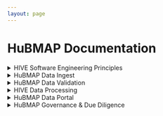 ```yaml
---
layout: page
---
```


# HuBMAP Documentation

<details>
<summary>HIVE Software Engineering Principles</summary>
<ul>
    <li>Our software development teams use a multi-institutional Agile Scrum approach to create HuBMAP technologies deployed using <a href="https://portal.hubmapconsortium.org/docs/infrastructure">microservices in a hybrid cloud</a>. We run daily distributed stand-ups and two week sprint cycles. This enables continuous new deployments of features and enhancements under permissive open source licenses.</li>
    <li>The HuBMAP Portal principally utilizes the following core technologies, frameworks, and languages: Globus (identity federation, data flow), Python (APIs), Javascript (UI), Neo4j (graph databases), Docker (container per micro service), and Airflow (workflows), among others. Core storage and other high performance services run locally at Pittsburgh Supercomputing Center whereas high availability services run on Amazon Web Services.</li> 
    <li>Software issues, enhancement, and feature requests are tracked using a <a href="https://github.com/hubmapconsortium/portal-ui/issues">GitHub issues board</a> that is populated directly by developers and by user feedback via the help desk.</li>
    <li>HuBMAP technology documentation resides in the <a href="https://portal.hubmapconsortium.org/docs">Portal documentation area</a> as well as within <a href="https://github.com/hubmapconsortium/">HuBMAP GitHub repositories</a>. Other locations include our <a href="https://portal.hubmapconsortium.org/docs/apis">API</a> viewable on <a href="https://smart-api.info/ui/0065e419668f3336a40d1f5ab89c6ba3">SmartAPI</a>. We manage our <a href="https://github.com/hubmapconsortium/portal-docs">documentation using markdown</a>.</li>
    <li>HuBMAP technologies use a <a href="https://portal.hubmapconsortium.org/docs/infrastructure">microservices architecture</a> and is driven by the <a href="https://github.com/hubmapconsortium/gateway#readme">API Gateway</a>, <a href="https://github.com/hubmapconsortium/entity-api#readme">Provenance services</a>, and Pipeline Container Orchestration.</li>
    <li>We maintain dev, test, and production instances of most HuBMAP systems. In some areas we use continuous integration with <a href="https://travis-ci.org/">Travis CI</a> or <a href="https://docs.github.com/en/actions/guides/about-continuous-integration">GitHub CI</a></li>
</ul>
</details>

<details>
<summary>HuBMAP Data Ingest</summary>
<ul>    
    <li>HuBMAP HIVE is responsible for producing and managing data ingest processes and associated software in collaboration with the Data Providers. HuBMAP Data Providers are responsible for producing data and metadata in collaboration with the HIVE. These processes are rapidly evolving into scalable pipelines.</li>
    <li>The core ingest software and UI includes: the <a href="https://github.com/hubmapconsortium/ingest-ui#readme">Data ingest tool</a> (data & metadata, sample, assay, antibody report, contributor upload), <a href="https://github.com/hubmapconsortium/manual-data-ingest">Manual dataset ingest utilities</a>, <a href="https://github.com/hubmapconsortium/airflow#readme">Workflow management</a> + <a href="https://github.com/hubmapconsortium/cwltool">Common Workflow Language</a> tool, individual data pipelines, <a href="https://hubmapconsortium.github.io/ccf/">common coordinate framework / spatial registration via RUI</a>, with Federated identity management and <a href="https://docs.globus.org/">file transfer via Globus</a>.</li>
    <li>HuBMAP metadata is ingested into a Dockerized <a href="https://github.com/hubmapconsortium/neo4j-docker#readme">Neo4j graph database for Provenance</a> as well as various function-specific relational and no-sql databases.</li>
    <li>Data providers submit data using a combination of web registration forms, tools noted above, and registration of experimental and sample protocols at <a href="https://www.protocols.io/workspaces/human-biomolecular-atlas-program-hubmap-method-development">Protocols.io</a>. Metadata is submitted through the ingest process as <a href="https://github.com/hubmapconsortium/ingest-validation-tools">Tab separated value (.TSV) files</a> containing sample, assay, antibody, and contributor metadata that meets HuBMAP specifications.</li>
    <li>The <a href="https://github.com/hubmapconsortium/UUID-api#readme">UUID API</a> forms the basis of ID generation. Data providers use the <a href="https://ingest.hubmapconsortium.org/">Tissue & donor registration tool</a> to generate donor, organ, tissue sample (including spatial data), and dataset-specific identifiers that are interlinked and displayed on the Portal.</li>
    <li>We accept Donor data on a HIPAA conforming Globus site and de-identify Donor data using <a href="http://rio.pitt.edu/services">professional de-identification services</a> via manual abstraction from organ procurement organizations, DICOM data, electronic health record and other tabular data, as available.</li>
    <li>Our antibody validation database and query system (pending release) includes antibody validations done by RRID by assay by organ. For individual datasets data contributors will include the RRID (and related information) for each imaging channel in antibody tab separated values files enabling linkage of submitted antibodies & their validation reports.</li>
    <li>Each HuBMAP collection, ASCT+B table, and reference object receives its own Digital Object Identifier (DOI) using <a href="https://search.datacite.org/works?query=HuBMAP">HuBMAP’s DOI registration service</a>. Each dataset will have its HuBMAP DOI soon. We produce protocol DOIs via protocols.io and standard publication DOIs via <a href="https://scholar.google.com/citations?user=CtGSN80AAAAJ">HuBMAP Publications</a>.</li>
    <li>The <a href="https://hubmapconsortium.github.io/ccf-ui/rui/">CCF RUI (Registration User Interface)</a> is a tool that supports the registration of a three-dimensional (3D) tissue block within a 3D reference organ. The registration data is used in current versions of the Common Coordinate Framework (CCF, see <a href="https://docs.google.com/document/d/11jKl__ltdDO3PBMHgHpZnIcZTNuxGUpX_94l6CtTP2I/edit?usp=sharing">CCF RUI SOP</a>, <a href="https://github.com/hubmapconsortium/ccf-ui">CCF RUI GitHub repository</a>, <a href="https://www.youtube.com/watch?v=142hGer4xvU">RUI Demo</a>) and the CCF Exploration User Interface (EUI) developed within HuBMAP. The RUI currently supports 11 organs, written in TypeScript using libraries such as: Angular 11, Deck.gl, NGXS, Angular Material, and N3.js.</li>
    <li>We will also associate ontologies for <a href="https://hubmapconsortium.github.io/ccf/">reference organs, anatomical structures, cell types, and biomarkers</a> using <a href="https://github.com/hubmapconsortium/ccf-3d-reference-object-library#readme">CCF reference objects</a>, <a href="https://hubmapconsortium.github.io/ccf-asct-reporter/">ASCT+B tables</a>, and <a href="https://azimuth.hubmapconsortium.org/">Azimuth reference objects</a> with the data ingest items.</li>
</ul>
</details>

<details>
<summary>HuBMAP Data Validation</summary>
<ul>
    <li>HuBMAP Data Validation is a continuously improving process that starts with defining QC/QA standards and establishing definitions for donor, sample and assay metadata. Standards, definitions, metadata schema and data directory schema are created by teams under the Data Coordination Working Group. Metadata schemas are available <a href="https://hubmapconsortium.github.io/ingest-validation-tools/">here</a>, along with Excel templates with dropdowns for data entry.</li>
    <li>Data providers format their data and metadata files according to the metadata and data directory schema specifications for each assay type. Required formats for metadata field input are described in the <a href="https://hubmapconsortium.github.io/ingest-validation-tools/">Github page for each assay-specific metadata schema</a>. Data providers also include the required QA/QC assessments of their data as components of the submission.</li>
    <li>Data providers receive registration and validation guidance using <a href="https://docs.google.com/document/d/1KR2TC2y-NIjbBRHTu0giSZATMUfPKxN_/edit">HuBMAP’s data submission guide (currently v1.0)</a> as well as <a href="https://github.com/hubmapconsortium/ingest-validation-tools">Ingest tool documentation</a>.</li>
    <li><a href="https://github.com/hubmapconsortium/ingest-validation-tools#readme">HuBMAP validation tools</a> written in Python ensure data submissions conform to HuBMAP standards which are shared and documented for data providers to use to run many of HuBMAP’s checks on their own prior to submission. Other services include <a href="https://github.com/hubmapconsortium/tableschema-to-template#readme">Metadata submission conversion</a>, <a href="https://github.com/hubmapconsortium/ingest-validation-tests#readme">ingest validation</a> and base checks (checksum, file type, etc.) as well as <a href="https://portal.hubmapconsortium.org/docs/assays">assay-specific checks</a>.</li>  
    <li>HuBMAP staff conduct 178 (and growing) automated and manual QA/QC checks as part of the data submission & publication process. Manual validation steps are being automated as development capacity allows.</li>
    <li>Prior to publication, each dataset is formally approved by the data-providing institution and one or more HIVE members. Data providers must also confirm the quality of spatial and semantic metadata using the <a href="https://portal.hubmapconsortium.org/ccf-eui">CCF EUI</a>.</li>
</ul>
</details>

<details>
<summary>HIVE Data Processing</summary>
<ul>    
    <li>he following HuBMAP <a href="https://portal.hubmapconsortium.org/docs/pipelines">pipelines</a> are run by the HIVE on data from the Data Providers with their assent to gain maximum consistency and usability of final published datasets produced by HuBMAP: <a href="https://github.com/hubmapconsortium/codex-pipeline#readme">CODEX (Cytokit + SPRM)</a>, <a href="https://github.com/hubmapconsortium/example-pipeline">“Example Pipeline”</a>, <a href="https://github.com/hubmapconsortium/ims-mxif-pipeline#readme">Imaging Mass Spectrometry & MxIF</a>, <a href="https://github.com/hubmapconsortium/sc-atac-seq-pipeline#readme">sc/snATAC-seq</a> (SnapTools, SnapATAC, and chromVAR), <a href="https://github.com/hubmapconsortium/salmon-rnaseq/blob/master/README.rst">sc/snRNA-seq</a> (Salmon, Scanpy, scVelo), <a href="https://github.com/hubmapconsortium/sprm#readme">SPRM</a> (Imaging pipeline), Spatial Transcriptomics (Starfish).</li>
    <li>Pipelines are Dockerized by HIVE or data providers and verified by HIVE and integrated with the other portal components, including these general pipeline tools:<a href="https://github.com/hubmapconsortium/ingest-pipeline#readme">Data ingest pipeline</a>, <a href="https://github.com/hubmapconsortium/cross-dataset-common#readme">Mixed datatype pipeline tools</a>, <a href="https://github.com/hubmapconsortium/ome-tiff-pyramid">OME.TIFF Pyramid</a>, Pipeline visualization (CWL), <a href="https://github.com/hubmapconsortium/pipeline-release-mgmt/blob/master/README.rst">Pipeline deployment</a>. These are run by the HIVE in the process of generating datasets for publication.</li>
    <li>The HuBMAP pipelines generate these data types via these tools: <a href="https://github.com/hubmapconsortium/fastq-utils">Sequencing (FASTQ) file tools</a>, <a href="https://github.com/hubmapconsortium/SnapTools/blob/hubmap-develop/README.md">Sequencing (snap) file tools</a>, <a href="https://github.com/hubmapconsortium/portal-containers#readme">Visualization pre-processing</a>, <a href="https://github.com/hubmapconsortium/vitessce-data#readme">Vitessce pre-processing</a>, <a href="https://github.com/hubmapconsortium/ingest-pipeline">Base QA pipeline</a>. QA metrics service (assay specific pipeline QA metric sharing).</li>
    <li>Each of the pipelines produce data and metadata back to the ingest services to enable management of publication status and controlled access of metadata and datasets. Datasets, once approved, are pushed to published and public status, using custom code which changes the status to public of upstream Provenance entities (e.g., samples, donors) and downstream files (e.g., movement of data to Globus public access endpoints if not protected sequence data).</li>
    <li>We currently manually capture dataset submission & publication efforts including active datasets’ status, target month of publication, and future datasets. We comprehensively track donor, sample, dataset, spatial, pipeline, visualization, antibody, security (identifiably sequencing), protocol, documentation, metadata & QA/QC standards compliance, and data contributors.</li>
    <li>Internally, we regularly update data into a spreadsheet and use our Sankey diagram tool to view HuBMAP’s current and planned state of dataset publication (Figure).</li>
</ul>
<img src="https://lh3.googleusercontent.com/qOmRDIj90de1iOHal4-xpdaowe-CF8DjwGIHBihdyTsvI0gVO9gw1kHJpw7TymGV_zKyS9yuzHe1u0aP_4eaHbMY0dR--U1hQBmHKQEJC64LeudJogRcy8xcqdQRRsft9g" alt="Sequencing spatial transcriptomics">
</details>


<details>
<summary>HuBMAP Data Portal</summary>
<ul>    
    <li><a href="https://github.com/hubmapconsortium/portal-ui#readme">The HuBMAP Data Portal UI</a> is principally a Flask app, using React on the front end and primarily Elasticsearch on the back end, wrapped in a Docker container for deployment using Docker Compose. It is deployed at portal.hubmapconsortium.org. Scientists access summary data, visualizations, and data downloads by dataset on the Portal. Globus facilitates file transfer for local use of data.</li>
    <li>The HuBMAP <a href="https://github.com/hubmapconsortium/portal-style-guide#readme">Portal Style Guide</a> is used for the Data Portal and other HuBMAP sites.</li>
    <li>While HuBMAP published datasets are openly accessible, HuBMAP consortium level access is managed via the HuBMAP profile system and uses Globus authentication for credential checking.</li>
    <li><a href="https://github.com/vitessce/vitessce#readme">The Vitessce Viewer</a> is a visual integration tool for exploration of spatial single cell experiments. Its modular design is optimized for scalable, linked visualizations that support the spatial and non-spatial representation of tissue-, cell- and molecule-level data. Vitessce integrates the Viv library to visualize highly multiplexed, high-resolution, high-bit depth image data directly from OME-TIFF files and Bio-Formats-compatible Zarr stores.</li>
    <li>Multiple opportunities to query the data use these mechanisms: General <a href="https://github.com/hubmapconsortium/search-api/blob/test-release/README.md">Search</a> (Elasticsearch), Query tools and Facets (integrated in UI), and Semantic query (not yet available to Portal users) including by Gene, Cell, Spatial, and Multidimensional; while the <a href="https://github.com/hubmapconsortium/ccf-ui#readme">CCF EUI</a> provides a detailed look at different parts of the human body, including the heart, kidney, and spleen and spatial data query.</li>
    <li>HuBMAP’s APIs support registration and loading of data that complies with HuBMAP data standards and ingest formats as well as core functions underpinning the Portal UI itself. <a href="https://github.com/hubmapconsortium/search-api/">Data Search</a> - Search API is a thin wrapper of the Elasticsearch. It handles data indexing and reindexing into the backend Elasticsearch. <a href="https://github.com/hubmapconsortium/uuid-api/blob/test-release/README.md">Identity system</a> - The uuid-api service is a restful web service used to create and query UUIDs used across HuBMAP.</li> 
    <li>The HuBMAP Portal provides access to cutting-edge tools to help analyze the data such as the <a href="https://github.com/hubmapconsortium/ccf-asct-reporter#readme">ASCT+B Reporter</a> - includes a partonomy tree that presents relationships between various anatomical structures and substructures, that is combined with their respective cell types and biomarkers via a bimodal network - and <a href="https://github.com/satijalab/azimuth#readme">Azimuth</a> - is a Shiny app demonstrating a query-reference mapping algorithm for single-cell data - and the Cells API: <a href="https://github.com/hubmapconsortium/cross_modality_query#readme">backend</a>, <a href="https://github.com/hubmapconsortium/hubmap-api-js-client#readme">js client</a>, <a href="https://github.com/hubmapconsortium/hubmap-api-py-client#readme">py client</a> - with other tolls coming such as the <a href="https://github.com/hubmapconsortium/ontology-api#readme">Knowledge Graph</a> and associated <a href="https://github.com/dbmi-pitt/UMLS-Graph#readme">Schema</a> for Ontology ingest & API services and application and biomedical ontologies</li>
    <li>The HIVE monitors HuBMAP portal activity including usage, download, and limited demographic factors using <a href="https://datastudio.google.com/u/0/reporting/03a48766-c00a-4909-8790-03caf3292010/page/FltfB?s=vJoh994ntRw">Monitoring services</a>. Current State <a href="https://docs.google.com/document/d/1fc3r3JGiXmg3If7aYV_K5BQTVa-yY0U3tAggBknkw_Q/edit?usp=sharing">FAIRness Assessment</a>.</li>
</ul>
</details>

<details>
<summary>HuBMAP Governance & Due Diligence</summary>
<ul>
    <li><a href="https://hubmapconsortium.org/policies/">HuBMAP consortium policies</a> are located on the consortium website and cover associate membership, consent, data sharing, data use, material transfer, publication, and NIH-applicable <a href="https://portal.hubmapconsortium.org/docs/consent">Genomic Data Sharing with HuBMAP data</a>.</li>
    <li>We use <a href="https://portal.hubmapconsortium.org/docs/datasets">three categories of permissions</a> for securing access to HuBMAP data: protected, consortium, and public</li>
    <li>Consortium-level access is driven from an integrated  <a href="https://github.com/hubmapconsortium/member-ui#readme">user registration</a> tool that collects and associates credentials among Members’ institutions, Globus file transfer service, GitHub code repositories, Google Drive document storage, and other services presented via the WordPress based HuBMAP consortium website.</li>
    <li>Any identifiable sequencing data is accessible via dbGaP within 6 months of initial publication on the HuBMAP portal in order to ensure secure access to this sensitive data -- for details, see the <a href="https://github.com/hubmapconsortium/dbgap-submission-scripts#readme">Sequencing data dbGaP submission tool</a></li>
    <li>Data providers and the HIVE are responsible for secure loading and storage of identifiable sequencing data -- generally, the data providers manage administrative interaction with dbGaP and the HIVE (IEC) manages technical interaction & data loading of identifiable sequencing datasets.</li>
</ul>
We also automatically collect and display <a href="https://scholar.google.com/citations?user=CtGSN80AAAAJ&hl=en">HuBMAP-generated and referenced publications</a> using Google Scholar.
</details>